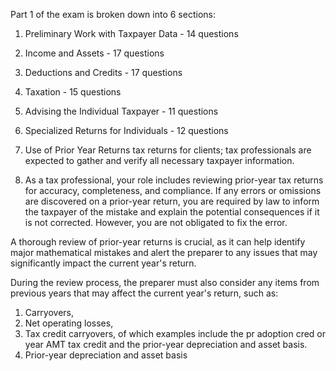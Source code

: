 Part 1 of the exam is broken down into 6 sections:

1. Preliminary Work with Taxpayer Data - 14 questions
2. Income and Assets - 17 questions
3. Deductions and Credits - 17 questions
4. Taxation - 15 questions
5. Advising the Individual Taxpayer - 11 questions
6. Specialized Returns for Individuals - 12 questions

1. Use of Prior Year Returns tax returns for clients; tax professionals are expected to gather and verify all necessary taxpayer information. 

2. As a tax professional, your role includes reviewing prior-year tax returns for accuracy, completeness, and compliance. If any errors or omissions are discovered on a prior-year return, you are required by law to inform the taxpayer of the mistake and explain the potential consequences if it is not corrected. However, you are not obligated to fix the error. 

A thorough review of prior-year returns is crucial, as it can help identify major mathematical mistakes and alert the preparer to any issues that may significantly impact the current year's return.

During the review process, the preparer must also consider any items from previous years that may affect the current year's return, such as:

1. Carryovers,
2. Net operating losses,
3. Tax credit carryovers, of which examples include the pr adoption cred or year AMT tax credit and the prior-year depreciation and asset basis.
4. Prior-year depreciation and asset basis
